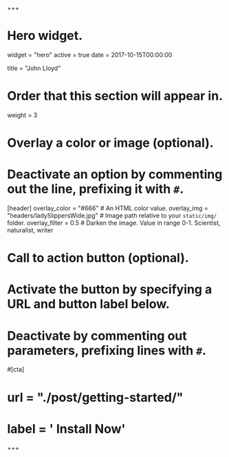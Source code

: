 +++
# Hero widget.
widget = "hero"
active = true
date = 2017-10-15T00:00:00

title = "John Lloyd"

# Order that this section will appear in.
weight = 3

# Overlay a color or image (optional).
#   Deactivate an option by commenting out the line, prefixing it with `#`.
[header]
  overlay_color = "#666"  # An HTML color value.
  overlay_img = "headers/ladySlippersWide.jpg"  # Image path relative to your `static/img/` folder.
  overlay_filter = 0.5 # Darken the image. Value in range 0-1.
Scientist, naturalist, writer

# Call to action button (optional).
#   Activate the button by specifying a URL and button label below.
#   Deactivate by commenting out parameters, prefixing lines with `#`.
#[cta]
#  url = "./post/getting-started/"
#  label = '<i class="fas fa-download"></i> Install Now'


+++

